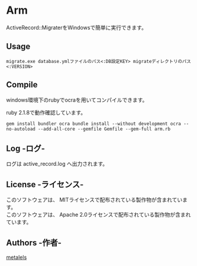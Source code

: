 # Arm #

ActiveRecord::MigraterをWindowsで簡単に実行できます。

## Usage ##

``
migrate.exe database.ymlファイルのパス<:DB設定KEY> migrateディレクトリのパス<:VERSION>
``

## Compile ##

windows環境下のrubyでocraを用いてコンパイルできます。

ruby 2.1.8で動作確認しています。

``
gem install bundler ocra
bundle install --without development
ocra --no-autoload --add-all-core --gemfile Gemfile --gem-full arm.rb
``

## Log -ログ- ##

ログは active_record.log へ出力されます。

## License -ライセンス- ##

このソフトウェアは、 MITライセンスで配布されている製作物が含まれています。  
このソフトウェアは、 Apache 2.0ライセンスで配布されている製作物が含まれています。

## Authors -作者- ##

[metalels](https://github.com/metalels)
